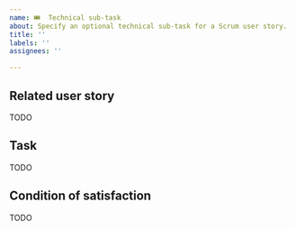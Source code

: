 ```yaml
---
name: 🎟  Technical sub-task
about: Specify an optional technical sub-task for a Scrum user story. 
title: ''
labels: ''
assignees: ''

---
```


## Related user story

TODO
<!-- A technical sub-task always belongs to exactly one story.  The parent user story for this technical sub-task is linked here.   -->

## Task

TODO
<!-- 
- What needs to be done.
-->

## Condition of satisfaction

TODO
<!--
Describe the conditions that will resolve this issue.
-->



